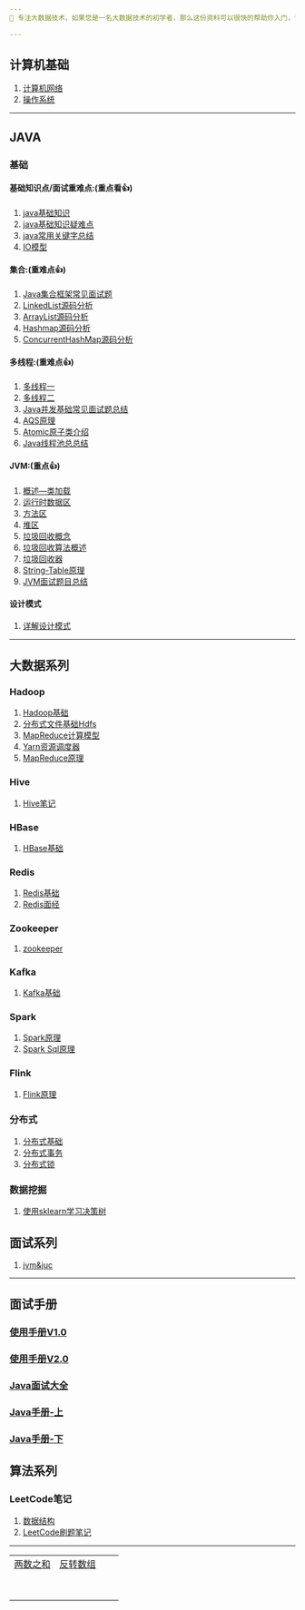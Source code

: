 ```yaml
---
👋 专注大数据技术，如果您是一名大数据技术的初学者，那么这份资料可以很快的帮助你入门，让您少走弯路，如果您已经有大数据开发基础，或许这份资料可以让您对大数据领域的各个框架原理有更深入的理解，不管您是用来学习，还是用来面试，都会对您有很大的收获！注：本资料是本人在秋招前备战大厂面试学习过程中总结的资料，里面有本人写的资料，也有参考别人写得好的文章，如果文中有不足之处，还请欢迎指出！

---
```


## 计算机基础

1. [计算机网络](https://github.com/justdoitMr/rzf.github.io/blob/main/Note/%E8%AE%A1%E7%AE%97%E6%9C%BA%E7%BD%91%E7%BB%9C.md)
2. [操作系统](https://github.com/justdoitMr/rzf.github.io/blob/main/Note/%E6%93%8D%E4%BD%9C%E7%B3%BB%E7%BB%9F.md)

---

## JAVA

### 基础

#### 基础知识点/面试重难点:(重点看👍)

1. [java基础知识](https://github.com/justdoitMr/rzf.github.io/blob/main/Note/Java%E5%9F%BA%E7%A1%80%E7%9F%A5%E8%AF%86%20.md)
2. [java基础知识疑难点](https://github.com/justdoitMr/rzf.github.io/blob/main/Note/Java%E5%9F%BA%E7%A1%80%E7%9F%A5%E8%AF%86%E7%96%91%E9%9A%BE%E7%82%B9.md)
3. [java常用关键字总结](https://github.com/justdoitMr/rzf.github.io/blob/main/Note/Java%E5%B8%B8%E8%A7%81%E5%85%B3%E9%94%AE%E5%AD%97%E6%80%BB%E7%BB%93.md)
4. [IO模型](https://github.com/justdoitMr/rzf.github.io/blob/main/Note/IO%E6%A8%A1%E5%9E%8B.md)

#### 集合:(重难点👍)

1. [Java集合框架常见面试题](https://github.com/justdoitMr/rzf.github.io/blob/main/Note/Java%E9%9B%86%E5%90%88%E6%A1%86%E6%9E%B6%E5%B8%B8%E8%A7%81%E9%9D%A2%E8%AF%95%E9%A2%98.md)
2. [LinkedList源码分析](https://github.com/justdoitMr/rzf.github.io/blob/main/Note/LinkedList%E6%BA%90%E7%A0%81%E5%88%86%E6%9E%90.md)
3. [ArrayList源码分析](https://github.com/justdoitMr/rzf.github.io/blob/main/Note/ArrayList%E6%BA%90%E7%A0%81%2B%E6%89%A9%E5%AE%B9%E6%9C%BA%E5%88%B6%E5%88%86%E6%9E%90.md)
4. [Hashmap源码分析](https://github.com/justdoitMr/rzf.github.io/blob/main/Note/HashMap(JDK1.8)%E6%BA%90%E7%A0%81%2B%E5%BA%95%E5%B1%82%E6%95%B0%E6%8D%AE%E7%BB%93%E6%9E%84%E5%88%86%E6%9E%90.md)
5. [ConcurrentHashMap源码分析](https://github.com/justdoitMr/rzf.github.io/blob/main/Note/ConcurrentHashMap%E6%BA%90%E7%A0%81%2B%E5%BA%95%E5%B1%82%E6%95%B0%E6%8D%AE%E7%BB%93%E6%9E%84%E5%88%86%E6%9E%90.md)

#### 多线程:(重难点👍)

1. [多线程一](https://github.com/justdoitMr/rzf.github.io/blob/main/Note/Java%E5%A4%9A%E7%BA%BF%E7%A8%8B%E4%B8%80%20.md)
2. [多线程二](https://github.com/justdoitMr/rzf.github.io/blob/main/Note/Java%E5%A4%9A%E7%BA%BF%E7%A8%8B%E4%BA%8C.md)
3. [Java并发基础常见面试题总结](https://github.com/justdoitMr/rzf.github.io/blob/main/Note/Java%E5%B9%B6%E5%8F%91%E5%9F%BA%E7%A1%80%E5%B8%B8%E8%A7%81%E9%9D%A2%E8%AF%95%E9%A2%98%E6%80%BB%E7%BB%93.md)
4. [AQS原理](https://github.com/justdoitMr/rzf.github.io/blob/main/Note/AQS%E5%8E%9F%E7%90%86%E4%BB%A5%E5%8F%8AAQS%E5%90%8C%E6%AD%A5%E7%BB%84%E4%BB%B6%E6%80%BB%E7%BB%93.md)
5. [Atomic原子类介绍](https://github.com/justdoitMr/rzf.github.io/blob/main/Note/Atomic%E5%8E%9F%E5%AD%90%E7%B1%BB%E6%80%BB%E7%BB%93.md)
6. [Java线程池总总结](https://github.com/justdoitMr/rzf.github.io/blob/main/Note/java%E7%BA%BF%E7%A8%8B%E6%B1%A0%E5%AD%A6%E4%B9%A0%E6%80%BB%E7%BB%93.md)

#### JVM:(重点👍)

1. [概述—类加载](https://github.com/justdoitMr/rzf.github.io/blob/main/Note/JVM-%E6%A6%82%E8%BF%B0_%E7%B1%BB%E5%8A%A0%E8%BD%BD.md)
2. [运行时数据区](https://github.com/justdoitMr/rzf.github.io/blob/main/Note/JVM-%E8%BF%90%E8%A1%8C%E6%97%B6%E6%95%B0%E6%8D%AE%E5%8C%BA.md#PC%E5%AF%84%E5%AD%98%E5%99%A8%E9%9D%A2%E8%AF%95%E9%A2%98)
3. [方法区](https://github.com/justdoitMr/rzf.github.io/blob/main/Note/JVM-%E6%96%B9%E6%B3%95%E5%8C%BA.md)
4. [堆区](https://github.com/justdoitMr/rzf.github.io/blob/main/Note/Jvm-%E5%A0%86%E5%8C%BA.md)
5. [垃圾回收概念](https://github.com/justdoitMr/rzf.github.io/blob/main/Note/JVM-%E5%9E%83%E5%9C%BE%E5%9B%9E%E6%94%B6%E7%9B%B8%E5%85%B3%E6%A6%82%E5%BF%B5.md)
6. [垃圾回收算法概述](https://github.com/justdoitMr/rzf.github.io/blob/main/Note/JVM-%E5%9E%83%E5%9C%BE%E5%9B%9E%E6%94%B6%E7%AE%97%E6%B3%95%E6%A6%82%E8%BF%B0.md)
7. [垃圾回收器](https://github.com/justdoitMr/rzf.github.io/blob/main/Note/JVM-%E5%9E%83%E5%9C%BE%E5%9B%9E%E6%94%B6%E5%99%A8.md)
8. [String-Table原理](https://github.com/justdoitMr/rzf.github.io/blob/main/Note/JVM-String-Table%E5%8E%9F%E7%90%86.md)
9. [JVM面试题目总结](https://github.com/justdoitMr/rzf.github.io/blob/main/Note/JVM%E9%9D%A2%E8%AF%95%E9%A2%98%E7%9B%AE%E6%80%BB%E7%BB%93.md)

#### 设计模式

1. [详解设计模式](https://github.com/justdoitMr/rzf.github.io/blob/main/Note/%E8%AE%BE%E8%AE%A1%E6%A8%A1%E5%BC%8F.md)

---

## 大数据系列

### Hadoop

1. [Hadoop基础](https://github.com/justdoitMr/rzf.github.io/blob/main/Note/Hadoop%E5%9F%BA%E7%A1%80.md)
2. [分布式文件基础Hdfs](https://github.com/justdoitMr/rzf.github.io/blob/main/Note/Hadoop%E5%9F%BA%E7%A1%80.md)
3. [MapReduce计算模型](https://github.com/justdoitMr/rzf.github.io/blob/main/Note/MapReduce.md)
4. [Yarn资源调度器](https://github.com/justdoitMr/rzf.github.io/blob/main/Note/YARN%E8%B5%84%E6%BA%90%E8%B0%83%E5%BA%A6%E5%99%A8.md)
5. [MapReduce原理](https://github.com/justdoitMr/rzf.github.io/blob/main/Note/MapReduce%E5%8E%9F%E7%90%86.md)

### Hive

1. [Hive笔记](https://github.com/justdoitMr/rzf.github.io/blob/main/Note/Hive.md)

### HBase

1. [HBase基础](https://github.com/justdoitMr/rzf.github.io/blob/main/Note/HBase.md)

### Redis

1. [Redis基础](https://github.com/justdoitMr/rzf.github.io/blob/main/Note/Redis.md)
2. [Redis面经](https://github.com/justdoitMr/rzf.github.io/blob/main/Note/Redis%E9%9D%A2%E7%BB%8F.md)

### Zookeeper

1. [zookeeper](https://github.com/justdoitMr/rzf.github.io/blob/main/Note/Zookeeper.md)

### Kafka

1. [Kafka基础](https://github.com/justdoitMr/rzf.github.io/blob/main/Note/Kafka.md)

### Spark

1. [Spark原理](https://github.com/justdoitMr/rzf.github.io/blob/main/Note/%E6%B7%B1%E5%85%A5%E7%90%86%E8%A7%A3Spark%E5%8E%9F%E7%90%86.md)
2. [Spark Sql原理](https://github.com/justdoitMr/rzf.github.io/blob/main/Note/Spark%20Sql.md)

### Flink

1. [Flink原理](https://github.com/justdoitMr/rzf.github.io/blob/main/Note/%E6%B7%B1%E5%85%A5%E7%90%86%E8%A7%A3Flink%E5%8E%9F%E7%90%86.md)

### 分布式

1. [分布式基础](https://github.com/justdoitMr/rzf.github.io/blob/main/Note/%E5%88%86%E5%B8%83%E5%BC%8F%E6%8A%80%E6%9C%AF%E8%AF%A6%E8%A7%A3.md)
2. [分布式事务](https://github.com/justdoitMr/rzf.github.io/blob/main/Note/%E5%88%86%E5%B8%83%E5%BC%8F%E4%BA%8B%E5%8A%A1.md)
3. [分布式锁](https://github.com/justdoitMr/rzf.github.io/blob/main/Note/%E5%88%86%E5%B8%83%E5%BC%8F%E9%94%81.md)

### 数据挖掘

1. [使用sklearn学习决策树](https://github.com/justdoitMr/rzf.github.io/blob/main/Note/%E5%86%B3%E7%AD%96%E6%A0%91.md)

## 面试系列

1. [jvm&juc](https://github.com/justdoitMr/rzf.github.io/blob/main/Note/%E9%AB%98%E9%A2%91%E9%9D%A2%E7%BB%8F.md)



---

## 面试手册

###  [使用手册V1.0](https://github.com/justdoitMr/rzf.github.io/blob/main/Note/%E4%BD%BF%E7%94%A8%E6%89%8B%E5%86%8CV1.0.md)

### [使用手册V2.0](https://github.com/justdoitMr/rzf.github.io/blob/main/Note/%E4%BD%BF%E7%94%A8%E6%89%8B%E5%86%8CV2.0%E7%89%88.md)

### [Java面试大全](https://github.com/justdoitMr/rzf.github.io/blob/main/Note/%E9%9D%A2%E8%AF%95%E9%A2%98%E5%A4%A7%E5%85%A8.pdf)

### [Java手册-上](https://github.com/justdoitMr/rzf.github.io/blob/main/Note/java%E5%9F%BA%E7%A1%80%E6%80%BB%E7%BB%93%E4%B8%8A.pdf)

### [Java手册-下](https://github.com/justdoitMr/rzf.github.io/blob/main/Note/Java%E5%9F%BA%E7%A1%80%E6%80%BB%E7%BB%93%E4%B8%8B.pdf)

## 算法系列

### LeetCode笔记

1. [数据结构](https://github.com/justdoitMr/rzf.github.io/blob/main/Note/LeetCode.md)
2. [LeetCode刷题笔记](https://github.com/justdoitMr/rzf.github.io/blob/main/Note/LeetCode%E5%88%B7%E9%A2%98%E7%AC%94%E8%AE%B0.md)

---

|              |              |      |      |
| ------------ | ------------ | ---- | ---- |
| [两数之和]() | [反转数组]() |      |      |
|              |              |      |      |
|              |              |      |      |
|              |              |      |      |
|              |              |      |      |
|              |              |      |      |
|              |              |      |      |
|              |              |      |      |
|              |              |      |      |

